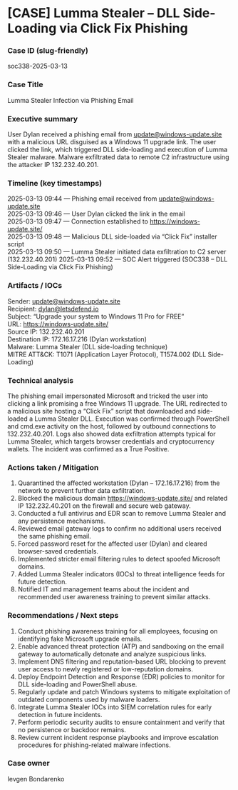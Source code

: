 # [CASE] Lumma Stealer – DLL Side-Loading via Click Fix Phishing

### Case ID (slug-friendly)

soc338-2025-03-13

### Case Title

Lumma Stealer Infection via Phishing Email

### Executive summary

User Dylan received a phishing email from update@windows-update.site with a malicious URL disguised as a Windows 11 upgrade link. 
The user clicked the link, which triggered DLL side-loading and execution of Lumma Stealer malware. 
Malware exfiltrated data to remote C2 infrastructure using the attacker IP 132.232.40.201.


### Timeline (key timestamps)

2025-03-13 09:44 — Phishing email received from update@windows-update.site  
2025-03-13 09:46 — User Dylan clicked the link in the email  
2025-03-13 09:47 — Connection established to https://windows-update.site/  
2025-03-13 09:48 — Malicious DLL side-loaded via “Click Fix” installer script  
2025-03-13 09:50 — Lumma Stealer initiated data exfiltration to C2 server (132.232.40.201)
2025-03-13 09:52 — SOC Alert triggered (SOC338 – DLL Side-Loading via Click Fix Phishing)


### Artifacts / IOCs

Sender: update@windows-update.site  
Recipient: dylan@letsdefend.io  
Subject: “Upgrade your system to Windows 11 Pro for FREE”  
URL: https://windows-update.site/  
Source IP: 132.232.40.201  
Destination IP: 172.16.17.216 (Dylan workstation)  
Malware: Lumma Stealer (DLL side-loading technique)  
MITRE ATT&CK: T1071 (Application Layer Protocol), T1574.002 (DLL Side-Loading)


### Technical analysis

The phishing email impersonated Microsoft and tricked the user into clicking a link promising a free Windows 11 upgrade. 
The URL redirected to a malicious site hosting a “Click Fix” script that downloaded and side-loaded a Lumma Stealer DLL. 
Execution was confirmed through PowerShell and cmd.exe activity on the host, followed by outbound connections to 132.232.40.201. 
Logs also showed data exfiltration attempts typical for Lumma Stealer, which targets browser credentials and cryptocurrency wallets. 
The incident was confirmed as a True Positive.


### Actions taken / Mitigation

1. Quarantined the affected workstation (Dylan – 172.16.17.216) from the network to prevent further data exfiltration.  
2. Blocked the malicious domain https://windows-update.site/ and related IP 132.232.40.201 on the firewall and secure web gateway.  
3. Conducted a full antivirus and EDR scan to remove Lumma Stealer and any persistence mechanisms.  
4. Reviewed email gateway logs to confirm no additional users received the same phishing email.  
5. Forced password reset for the affected user (Dylan) and cleared browser-saved credentials.  
6. Implemented stricter email filtering rules to detect spoofed Microsoft domains.  
7. Added Lumma Stealer indicators (IOCs) to threat intelligence feeds for future detection.  
8. Notified IT and management teams about the incident and recommended user awareness training to prevent similar attacks.


### Recommendations / Next steps

1. Conduct phishing awareness training for all employees, focusing on identifying fake Microsoft upgrade emails.  
2. Enable advanced threat protection (ATP) and sandboxing on the email gateway to automatically detonate and analyze suspicious links.  
3. Implement DNS filtering and reputation-based URL blocking to prevent user access to newly registered or low-reputation domains.  
4. Deploy Endpoint Detection and Response (EDR) policies to monitor for DLL side-loading and PowerShell abuse.  
5. Regularly update and patch Windows systems to mitigate exploitation of outdated components used by malware loaders.  
6. Integrate Lumma Stealer IOCs into SIEM correlation rules for early detection in future incidents.  
7. Perform periodic security audits to ensure containment and verify that no persistence or backdoor remains.  
8. Review current incident response playbooks and improve escalation procedures for phishing-related malware infections.


### Case owner

Ievgen Bondarenko
